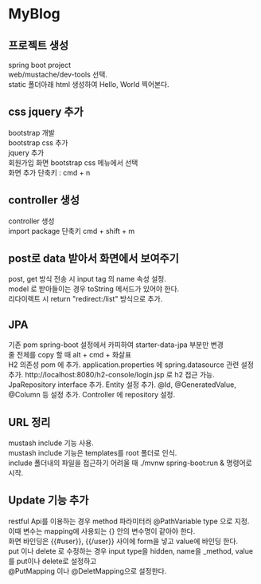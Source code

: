# MyBlog

## 프로젝트 생성
spring boot project  
web/mustache/dev-tools 선택.  
static 폴더아래 html 생성하여 Hello, World 찍어본다.  

## css jquery 추가  
bootstrap 개발  
bootstrap css 추가  
jquery 추가  
회원가입 화면 bootstrap css 메뉴에서 선택  
화면 추가 단축키 : cmd + n  

## controller 생성 
controller 생성  
import package 단축키 cmd + shift + m  


## post로 data 받아서 화면에서 보여주기 
post, get 방식 전송 시 input tag 의 name 속성 설정.  
model 로 받아들이는 경우 toString 메서드가 있어야 한다.  
리다이렉트 시 return "redirect:/list" 방식으로 추가.  


## JPA  
기존 pom spring-boot 설정에서 카피하여 starter-data-jpa 부분만 변경  
줄 전체를 copy 할 때 alt + cmd + 화살표  
H2 의존성 pom 에 추가.
application.properties 에 spring.datasource 관련 설정 추가.
http://localhost:8080/h2-console/login.jsp 로 h2 접근 가능.
JpaRepository interface 추가.
Entity 설정 추가. @Id, @GeneratedValue, @Column 등 설정 추가.
Controller 에 repository 설정. 

## URL 정리 
mustash include 기능 사용.  
mustash include 기능은 templates를 root 폴더로 인식.  
include 폴더내의 파일을 접근하기 어려울 때 ./mvnw spring-boot:run & 명령어로 시작.  

## Update 기능 추가
restful Api를 이용하는 경우 method 파라미터러 @PathVariable type 으로 지정.  
이때 변수는 mapping에 사용되는 {} 안의 변수명이 같아야 한다.  
화면 바인딩은 {{#user}}, {{/user}} 사이에 form을 넣고 value에 바인딩 한다.  
put 이나 delete 로 수정하는 경우 input type을 hidden, name을 _method, value를 put이나 delete로 설정하고  
@PutMapping 이나 @DeletMapping으로 설정한다.  




